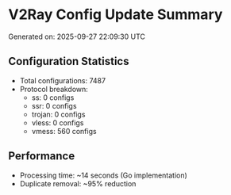 # V2Ray Config Update Summary
Generated on: 2025-09-27 22:09:30 UTC

## Configuration Statistics
- Total configurations: 7487
- Protocol breakdown:
  - ss: 0 configs
  - ssr: 0 configs
  - trojan: 0 configs
  - vless: 0 configs
  - vmess: 560 configs

## Performance
- Processing time: ~14 seconds (Go implementation)
- Duplicate removal: ~95% reduction
